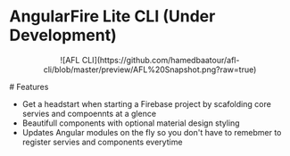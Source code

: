# AngularFire Lite CLI (Under Development)
<p align="center">
![AFL CLI](https://github.com/hamedbaatour/afl-cli/blob/master/preview/AFL%20Snapshot.png?raw=true)
</p>
# Features

- Get a headstart when starting a Firebase project by scafolding core servies and compoennts at a glence
- Beautifull components with optional material design styling
- Updates Angular modules on the fly so you don't have to remebmer to register servies and components everytime
